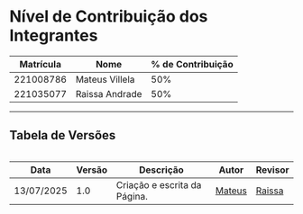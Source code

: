 # Nível de Contribuição dos Integrantes

| Matrícula | Nome            | % de Contribuição |
|-----------|-----------------|-------------------|
| 221008786         | Mateus Villela  | 50%               |
| 221035077         | Raissa Andrade  | 50%               |



---

## Tabela de Versões

<div style="overflow-x:auto">

<table>
  <thead>
    <tr>
      <th>Data</th>
      <th>Versão</th>
      <th>Descrição</th>
      <th>Autor</th>
      <th>Revisor</th>
    </tr>
  </thead>
  <tbody>
    <tr>
      <td>13/07/2025</td>
      <td>1.0</td>
      <td>Criação e escrita da Página.</td>
      <td><a href="https://github.com/MVConsorte">Mateus</a></td>
      <td><a href="https://github.com/RaissaAndradeS">Raissa</a></td>
    </tr>
  </tbody>
</table>